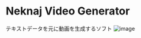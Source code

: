 # Neknaj Video Generator

テキストデータを元に動画を生成するソフト
![image](https://github.com/neknaj/nvg/assets/79097169/dcd56414-43b7-4341-abd8-21fd2de40842)
